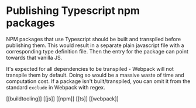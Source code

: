 # Publishing Typescript npm packages

NPM packages that use Typescript should be built and transpiled before publishing them. This would result in a separate plain javascript file with a corresponding type definition file. Then the entry for the package can point towards that vanilla JS.

It's expected for all dependencies to be transpiled - Webpack will not transpile them by default. Doing so would be a massive waste of time and computation cost. If a package isn't built/transpiled, you can omit it from the standard `exclude` in Webpack with regex.

[[buildtooling]]
[[js]]
[[npm]]
[[ts]]
[[webpack]]